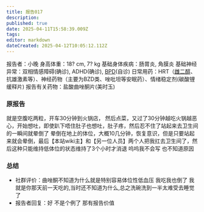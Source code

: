 ```yaml
---
title: 报告017
description: 
published: true
date: 2025-04-11T15:58:39.009Z
tags: 
editor: markdown
dateCreated: 2025-04-12T10:05:12.112Z
---
```


报告者：小晚
身高体重：18? cm, 7? kg
基础身体疾病：肠胃炎, 角膜炎
基础神经异常：双相情感障碍(确诊), ADHD(确诊), [BPD](/BPD/)(自诊)
日常用药：HRT（[雌二醇](/E2/)、抗雄激素等）、神经药物（主要为BZD类、唑吡坦等安眠药）、情绪稳定剂(碳酸锂缓释片)
报告有关药物：盐酸曲唑酮片(美时玉)

### 原报告
就是空腹吃两粒，开车30分钟到火锅店， 然后点菜，又过了30分钟越吃火锅越恶心，开始想吐，即使趴下唔住肚子也想吐，肚子疼，然后忍不住了站起来去卫生间的一瞬间就晕倒了
晕倒在地上的体位，大概10几分钟，恢复意识，但是只要站起来就会晕倒，最后【本站wiki主】和【另一位人员】两个人把我扛去卫生间了，然后这种只能维持低体位的状态维持了3个小时才消退
呜呜我不会写  也不知道原因

### 总结
- 社群评价：曲唑酮不知道为什么就是特别容易体位性低血压 我吃我也倒了 我就是你那天前一天吃的,当时还不知道为什么,总之洗碗洗到一半太难受去睡觉了
- 报告者回复：好 不是个例了 那有报告价值
